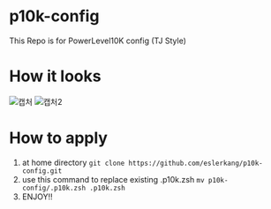 # p10k-config
This Repo is for PowerLevel10K config (TJ Style)

# How it looks
![캡처](https://user-images.githubusercontent.com/31269150/156686016-cde12dd3-2830-4970-a999-9e1b914ad262.PNG)
![캡처2](https://user-images.githubusercontent.com/31269150/156686024-e5259fa2-6864-4bf1-873c-e62ecf5fab06.PNG)

# How to apply
1. at home directory `git clone https://github.com/eslerkang/p10k-config.git`
2. use this command to replace existing .p10k.zsh `mv p10k-config/.p10k.zsh .p10k.zsh`
3. ENJOY!!

